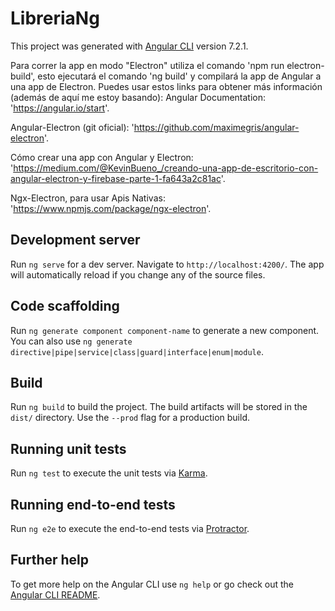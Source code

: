 # LibreriaNg

This project was generated with [Angular CLI](https://github.com/angular/angular-cli) version 7.2.1.

Para correr la app en modo "Electron" utiliza el comando 'npm run electron-build', esto ejecutará el comando 'ng build' y compilará la app de Angular a una app de Electron.
Puedes usar estos links para obtener más información (además de aquí me estoy basando):
Angular Documentation: 'https://angular.io/start'.

Angular-Electron (git oficial): 'https://github.com/maximegris/angular-electron'.

Cómo crear una app con Angular y Electron: 'https://medium.com/@KevinBueno_/creando-una-app-de-escritorio-con-angular-electron-y-firebase-parte-1-fa643a2c81ac'.

Ngx-Electron, para usar Apis Nativas: 'https://www.npmjs.com/package/ngx-electron'.

## Development server

Run `ng serve` for a dev server. Navigate to `http://localhost:4200/`. The app will automatically reload if you change any of the source files.

## Code scaffolding

Run `ng generate component component-name` to generate a new component. You can also use `ng generate directive|pipe|service|class|guard|interface|enum|module`.

## Build

Run `ng build` to build the project. The build artifacts will be stored in the `dist/` directory. Use the `--prod` flag for a production build.

## Running unit tests

Run `ng test` to execute the unit tests via [Karma](https://karma-runner.github.io).

## Running end-to-end tests

Run `ng e2e` to execute the end-to-end tests via [Protractor](http://www.protractortest.org/).

## Further help

To get more help on the Angular CLI use `ng help` or go check out the [Angular CLI README](https://github.com/angular/angular-cli/blob/master/README.md).
